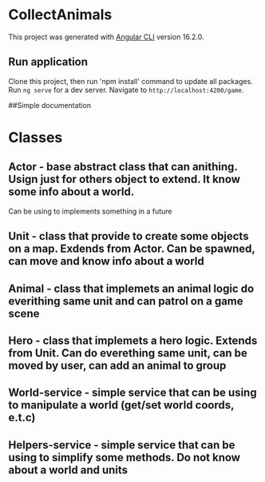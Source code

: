 # CollectAnimals

This project was generated with [Angular CLI](https://github.com/angular/angular-cli) version 16.2.0.

## Run application

Clone this project, then run 'npm install' command to update all packages. 
Run `ng serve` for a dev server. Navigate to `http://localhost:4200/game`.

##Simple documentation

# Classes

## Actor - base abstract class that can anithing. Usign just for others object to extend. It know some info about a world.
Can be using to implements something in a future

## Unit - class that provide to create some objects on a map. Exdends from Actor. Can be spawned, can move and know info about a world

## Animal - class that implemets an animal logic do everithing same unit and can patrol on a game scene

## Hero - class that implemets a hero logic. Extends from Unit. Can do everething same unit, can be moved by user, can add an animal to group

## World-service - simple service that can be using to manipulate a world (get/set world coords, e.t.c)

## Helpers-service - simple service that can be using to simplify some methods. Do not know about a world and units
